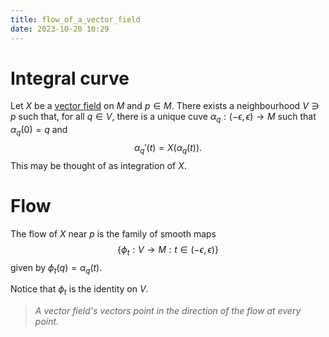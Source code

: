 ```yaml
---
title: flow_of_a_vector_field
date: 2023-10-20 10:29
---
```

# Integral curve
Let $X$ be a [vector field](vector_field.md) on $M$ and $p\in M$. There exists
a neighbourhood $V\ni p$ such that, for all $q\in V$, there is a unique cuve
$\alpha_q:(-\epsilon,\epsilon)\to M$ such that $\alpha_q(0)=q$ and
$$
\alpha_q'(t)=X(\alpha_q(t)).
$$
This may be thought of as integration of $X$.

# Flow
The flow of $X$ near $p$ is the family of smooth maps
$$
\left\lbrace{\phi_t : V\to M:t\in(-\epsilon,\epsilon)}\right\rbrace
$$
given by $\phi_t(q) = \alpha_q(t)$.

Notice that $\phi_t$ is the identity on $V$.

> *A vector field's vectors point in the direction of the flow at every point.*

